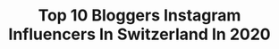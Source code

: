 ---
title: Top 10 Bloggers Instagram Influencers In Switzerland In 2020
description: >-
  Find top bloggers Instagram influencers in Switzerland in 2020. Most popular hashtags: #switzerland #stayhome #corona #travel.
platform: Instagram
profiles:
  - username: "slavia_karlen"
    fullname: >-
      Slavia Karlen
    location: "Switzerland"
    followers: 30375
    engagement: 340
    commentsToLikes: 0.113590
    id: ck15u6q7alol00i19zder1ye4
    verified: false
    hashtags: "#valentinesday2020, #unleashtheartistwithin, #jointflexibility, #womenempoweringwomen"
  - username: "thelittleblogpic"
    fullname: >-
      c a r o l i n e  👩🏻 🏹
    location: "Switzerland"
    followers: 5110
    engagement: 652
    commentsToLikes: 0.150500
    id: ck8t73027fgwb0j78i6l8vh2x
    verified: false
    hashtags: "#decoration, #exmachina, #nars, #photography"
  - username: "anneliesbeleeft"
    fullname: >-
      Annelies beleeft
    location: "Switzerland"
    followers: 6092
    engagement: 646
    commentsToLikes: 0.051329
    id: ck60051dtcyo90i14oon5k2k8
    verified: false
    hashtags: "#siblings, #vaderdag, #dadlife, #throwback"
  - username: "saturday.and.sunday"
    fullname: >-
      Loredana und Kilian 🇨🇭
    location: "Switzerland"
    followers: 18606
    engagement: 931
    commentsToLikes: 0.134186
    id: ck8t72we7fggl0j787r915i66
    verified: false
    hashtags: "#papablog, #citylove, #baselamimrhy, #geheimestalent"
  - username: "nives_arrigoni"
    fullname: >-
      Nives Arrigoni
    location: "Switzerland"
    followers: 16909
    engagement: 235
    commentsToLikes: 0.083763
    id: ck55mm60e49e90i11ulno5wa3
    verified: false
    hashtags: "#hyperboom, #manor, #bliibdihei, #stayhome"
  - username: "raymon_kakar"
    fullname: >-
      Raymon Singh
    location: "Switzerland"
    followers: 52047
    engagement: 336
    commentsToLikes: 0.051391
    id: ck0udvgzcjwli0i19nyny3ffi
    verified: true
    hashtags: "#rubywoomac, #quite, #letscook, #happysunday"
  - username: "fravely.reisen"
    fullname: >-
      fravely.de Die Reise Familie 🌍
    location: "Switzerland"
    followers: 5362
    engagement: 1309
    commentsToLikes: 0.061931
    id: ck8tai36lruow0j78dwnrp22q
    verified: false
    hashtags: "#reisenmitkindern, #reisenmitfamilie, #unterwegsmitkindern, #mallorca"
  - username: "ohheyvivi"
    fullname: >-
      FASHION | BEAUTY | LIFESTYLE
    location: "Switzerland"
    followers: 8092
    engagement: 685
    commentsToLikes: 0.266486
    id: ck5hppjbcrrbo0i11avgftyjb
    verified: false
    hashtags: "#protectyourselfandothers, #styleiswhat, #express, #smile"
  - username: "mimardemet"
    fullname: >-
      Demet Kazanci
    location: "Switzerland"
    followers: 43703
    engagement: 66
    commentsToLikes: 0.143431
    id: ck8sz6skgnb4a0j78a4g8w09m
    verified: false
    hashtags: "#like, #ahmetpoyraz, #evlilik, #istanbul"
  - username: "maximiliangierlphotography"
    fullname: >-
      Maximilian Gierl
    location: "Switzerland"
    followers: 16917
    engagement: 616
    commentsToLikes: 0.055786
    id: ck0w5o86z4mh50i1913gwxsb5
    verified: false
    hashtags: "#exploreourearth, #createcommune, #bergsteigen, #stayhealthy"
---